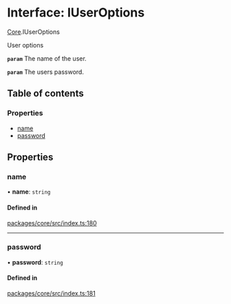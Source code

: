 # Interface: IUserOptions

[Core](../modules/Core.md).IUserOptions

User options

**`param`** The name of the user.

**`param`** The users password.

## Table of contents

### Properties

- [name](Core.IUserOptions.md#name)
- [password](Core.IUserOptions.md#password)

## Properties

### name

• **name**: `string`

#### Defined in

[packages/core/src/index.ts:180](https://github.com/iniquitybbs/iniquity/blob/55edf2a/packages/core/src/index.ts#L180)

___

### password

• **password**: `string`

#### Defined in

[packages/core/src/index.ts:181](https://github.com/iniquitybbs/iniquity/blob/55edf2a/packages/core/src/index.ts#L181)

